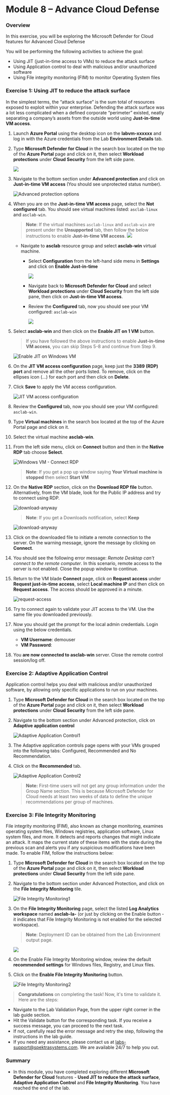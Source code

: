 # Module 8 – Advance Cloud Defense

### Overview

In this exercise, you will be exploring the Microsoft Defender for Cloud features for Advanced Cloud Defense

You will be performing the following activities to achieve the goal:

* Using JIT (just-in-time access to VMs) to reduce the attack surface
* Using Application control to deal with malicious and/or unauthorized software
* Using File integrity monitoring (FIM) to monitor Operating System files

### Exercise 1: Using JIT to reduce the attack surface

In the simplest terms, the “attack surface” is the sum total of resources exposed to exploit within your enterprise. Defending the attack surface was a lot less complicated when a defined corporate “perimeter” existed, neatly separating a company’s assets from the outside world using **Just-in-time VM access**.

1. Launch **Azure Portal** using the desktop icon on the **labvm-xxxxxx** and log in with the Azure credentials from the Lab **Environment Details** tab.

2. Type **Microsoft Defender for Cloud** in the search box located on the top of the **Azure Portal** page and click on it, then select **Workload protections** under **Cloud Security** from the left side pane.

    ![](../Images/lab-all.png)

3. Navigate to the bottom section under **Advanced protection** and click on **Just-in-time VM access** (You should see unprotected status number).

    ![Advanced protection options](../Images/m8ex1.step3.png)

4. When you are on the **Just-in-time VM access** page, select the **Not configured** tab. You should see virtual machines listed: `asclab-linux` and `asclab-win`.
    
    > **Note**: If the virtual machines `asclab-linux` and `asclab-win` are present under the **Unsupported** tab, then follow the below instructions to enable **Just-in-time VM access**.
    ![](../Images/lab8-1.png)

    - Navigate to **asclab** resource group and select **asclab-win** virtual machine.
       - Select **Configuration** from the left-hand side menu in **Settings** and click on **Enable Just-in-time**
       
           ![](../Images/M8E1S4-i.png)
       
       - Navigate back to **Microsoft Defender for Cloud** and select **Workload protections** under **Cloud Security** from the left side pane, then click on **Just-in-time VM access**.
       - Review the **Configured** tab, now you should see your VM configured: `asclab-win`

           ![](../Images/justintime1.png)
    
5. Select **asclab-win** and then click on the **Enable JIT on 1 VM** button.
    > If you have followed the above instructions to enable **Just-in-time VM access**, you can skip Steps 5-8 and continue from Step 9.
    
    ![Enable JIT on Windows VM](../Images/lab8-2.png)

6. On the **JIT VM access configuration** page, keep just the **3389 (RDP) port** and remove all the other ports listed. To remove, click on the ellipses icon (...) for each port and then click on **Delete**.

7. Click **Save** to apply the VM access configuration.

    ![JIT VM access configuration](../Images/asc-jit-vm-access-config.gif?raw=true)

8. Review the **Configured** tab, now you should see your VM configured: `asclab-win`.

9. Type **Virtual machines** in the search box located at the top of the Azure Portal page and click on it.

10. Select the virtual machine **asclab-win**.

11. From the left side menu, click on **Connect** button and then in the **Native RDP** tab choose **Select**.

     ![Windows VM - Connect RDP](../Images/lab8-5.png)

    > **Note**: If you get a pop up window saying **Your Virtual machine is stopped** then select **Start VM**

12. On the **Native RDP** section, click on the **Download RDP file** button. Alternatively, from the VM blade, look for the Public IP address and try to connect using RDP.

     ![download-anyway](../Images/ModE1S12.png)

    > **Note**: If you get a Downloads notification, select **Keep**

     ![download-anyway](../Images/lab8-7.png)

13. Click on the downloaded file to initiate a remote connection to the server. On the warning message, ignore the message by clicking on **Connect**.

14. You should see the following error message: *Remote Desktop can't connect to the remote computer*. In this scenario, remote access to the server is not enabled. Close the popup window to continue.

15. Return to the VM blade **Connect** page, click on **Request access** under **Request just-in-time access**, select **Local machine IP** and then click on **Request access**. The access should be approved in a minute. 

     ![request-access](../Images/Mod8E1S15.png)

16. Try to connect again to validate your JIT access to the VM. Use the same file you downloaded previously.

17. Now you should get the prompt for the local admin credentials. Login using the below credentials.
 
      - **VM Username**: demouser
      - **VM Password**: <inject key="VM Password"></inject>

18. You **are now connected to asclab-win** server. Close the remote control session/log off.

### Exercise 2: Adaptive Application Control

Application control helps you deal with malicious and/or unauthorized software, by allowing only specific applications to run on your machines.

1. Type **Microsoft Defender for Cloud** in the search box located on the top of the **Azure Portal** page and click on it, then select **Workload protections** under **Cloud Security** from the left side pane.

2. Navigate to the bottom section under Advanced protection, click on **Adaptive application control**

    ![Adaptive Application Control1](../Images/m8ex2.step2.png)

3. The Adaptive application controls page opens with your VMs grouped into the following tabs: Configured, Recommended and No Recommendation.

4. Click on the **Recommended** tab.

    ![Adaptive Application Control2](../Images/lab8-8.png)

    >**Note:** First-time users will not get any group information under the Group Name section. This is because Microsoft Defender for Cloud needs at least two weeks of data to define the unique recommendations per group of machines. 

### Exercise 3: File Integrity Monitoring

File integrity monitoring (FIM), also known as change monitoring, examines operating system files, Windows registries, application software, Linux system files, and more. It detects and reports changes that might indicate an attack.
It maps the current state of these items with the state during the previous scan and alerts you if any suspicious modifications have been made. To enable FIM, follow the instructions below:

1. Type **Microsoft Defender for Cloud** in the search box located on the top of the **Azure Portal** page and click on it, then select **Workload protections** under **Cloud Security** from the left side pane.

2. Navigate to the bottom section under Advanced Protection, and click on the **File Integrity Monitoring** tile.

    ![File Integrity Monitoring1](../Images/m8ex3.step2.png)

3. On the **File Integrity Monitoring** page, select the listed **Log Analytics workspace** named **asclab-la-<inject key="DeploymentID" enableCopy="false"/>** (or just by clicking on the Enable button - it indicates that File Integrity Monitoring is not enabled for the selected workspace).

   > **Note**: Deployment ID can be obtained from the Lab Environment output page.

   ![](../Images/FIM.png)

4. On the Enable File Integrity Monitoring window, review the default **recommended settings** for Windows files, Registry, and Linux files.

5. Click on the **Enable File Integrity Monitoring** button.

    ![File Integrity Monitoring2](../Images/m8ex3.step5.png)

> **Congratulations** on completing the task! Now, it's time to validate it. Here are the steps:
 
- Navigate to the Lab Validation Page, from the upper right corner in the lab guide section.
- Hit the Validate button for the corresponding task. If you receive a success message, you can proceed to the next task. 
- If not, carefully read the error message and retry the step, following the instructions in the lab guide.
- If you need any assistance, please contact us at labs-support@spektrasystems.com. We are available 24/7 to help you out.
    <validation step ="1e2354f0-1f25-4c38-a196-008d267eca18" />
### Summary

  * In this module, you have completed exploring different **Microsoft Defender for Cloud** features - **Used JIT to reduce the attack surface**, **Adaptive Application Control** and **File Integrity Monitoring**. You have reached the end of the lab.

